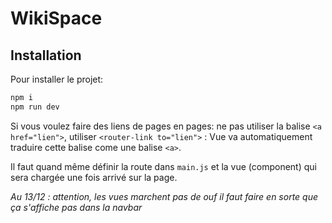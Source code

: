 # WikiSpace
## Installation
Pour installer le projet:
```bash
npm i 
npm run dev
```
Si vous voulez faire des liens de pages en pages: ne pas utiliser la balise `<a href="lien">`, utiliser `<router-link to="lien">` 
: Vue va automatiquement traduire cette balise come une balise `<a>`.

Il faut quand même définir la route dans `main.js` et la vue (component) qui sera chargée une fois arrivé sur la page.  

_Au 13/12 : attention, les vues marchent pas de ouf il faut faire en sorte que ça s'affiche pas dans la navbar_  
